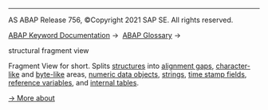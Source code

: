   

* * *

AS ABAP Release 756, ©Copyright 2021 SAP SE. All rights reserved.

[ABAP Keyword Documentation](javascript:call_link\('abenabap.htm'\)) →  [ABAP Glossary](javascript:call_link\('abenabap_glossary.htm'\)) → 

structural fragment view

Fragment View for short. Splits [structures](javascript:call_link\('abenstructure_glosry.htm'\) "Glossary Entry") into [alignment gaps](javascript:call_link\('abenalignment_gap_glosry.htm'\) "Glossary Entry"), [character-like](javascript:call_link\('abencharlike_data_object_glosry.htm'\) "Glossary Entry") and [byte-like](javascript:call_link\('abenbyte_like_data_object_glosry.htm'\) "Glossary Entry") areas, [numeric data objects](javascript:call_link\('abennumeric_data_object_glosry.htm'\) "Glossary Entry"), [strings](javascript:call_link\('abenstring_glosry.htm'\) "Glossary Entry"), [time stamp fields](javascript:call_link\('abentimestamp_field_glosry.htm'\) "Glossary Entry"), [reference variables](javascript:call_link\('abenreference_variable_glosry.htm'\) "Glossary Entry"), and [internal tables](javascript:call_link\('abeninternal_table_glosry.htm'\) "Glossary Entry").

[→ More about](javascript:call_link\('abenunicode_fragment_view.htm'\))